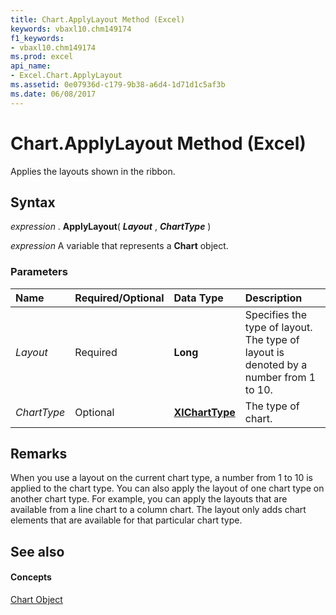 ```yaml
---
title: Chart.ApplyLayout Method (Excel)
keywords: vbaxl10.chm149174
f1_keywords:
- vbaxl10.chm149174
ms.prod: excel
api_name:
- Excel.Chart.ApplyLayout
ms.assetid: 0e07936d-c179-9b38-a6d4-1d71d1c5af3b
ms.date: 06/08/2017
---
```



# Chart.ApplyLayout Method (Excel)

Applies the layouts shown in the ribbon.


## Syntax

 _expression_ . **ApplyLayout**( **_Layout_** , **_ChartType_** )

 _expression_ A variable that represents a **Chart** object.


### Parameters



|**Name**|**Required/Optional**|**Data Type**|**Description**|
|:-----|:-----|:-----|:-----|
| _Layout_|Required| **Long**|Specifies the type of layout. The type of layout is denoted by a number from 1 to 10.|
| _ChartType_|Optional| **[XlChartType](Excel.XlChartType.md)**|The type of chart.|

## Remarks

When you use a layout on the current chart type, a number from 1 to 10 is applied to the chart type. You can also apply the layout of one chart type on another chart type. For example, you can apply the layouts that are available from a line chart to a column chart. The layout only adds chart elements that are available for that particular chart type.


## See also


#### Concepts


[Chart Object](Excel.Chart(object).md)

